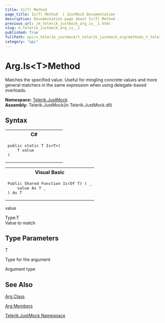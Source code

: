 ```yaml
---
title: Is(T) Method 
page_title: Is(T) Method  | JustMock Documentation
description: Documentation page about Is(T) Method .
previous_url: /m_telerik_justmock_arg_is__1.html
slug: m_telerik_justmock_arg_is__1
published: True
fullPath: api/n_telerik_justmock/t_telerik_justmock_arg/methods_t_telerik_justmock_arg/m_telerik_justmock_arg_is__1
category: "api"
---
```


# Arg.Is&lt;T&gt;Method



Matches the specified value. Useful for mingling concrete values and more general matchers in the same expression when using delegate-based overloads.


 **Namespace:**  [Telerik.JustMock](n_telerik_justmock) <br> **Assembly:** Telerik.JustMock(in Telerik.JustMock.dll)
## Syntax


<div id="syntaxCodeBlocks" class="code"><span codeLanguage="CSharp"><table><tr><th>C#</th></tr><tr><td><pre xml:space="preserve"><span class="keyword">public</span> <span class="keyword">static</span> T <span class="identifier">Is</span>&lt;T&gt;(
	T <span class="parameter">value</span>
)
</pre></td></tr></table></span><span codeLanguage="VisualBasicDeclaration"><table><tr><th>Visual Basic</th></tr><tr><td><pre xml:space="preserve"><span class="keyword">Public</span> <span class="keyword">Shared</span> <span class="keyword">Function</span> <span class="identifier">Is</span>(<span class="keyword">Of</span> T) ( _
	<span class="parameter">value</span> <span class="keyword">As</span> T _
) <span class="keyword">As</span> T</pre></td></tr></table></span></div>



value<br>


Type:T<br>Value to match



## Type Parameters




T<br>


Type for the argument


Argument type

## See Also



 [Arg Class](t_telerik_justmock_arg) 

 [Arg Members](allmembers_t_telerik_justmock_arg) 

 [Telerik.JustMock Namespace](n_telerik_justmock) 



